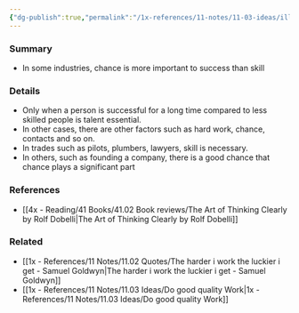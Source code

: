 ```yaml
---
{"dg-publish":true,"permalink":"/1x-references/11-notes/11-03-ideas/illusion-of-skill/","title":"Illusion of skill","created":"2024-07-03T16:53:59.252+03:00","updated":"2024-07-03T16:53:59.252+03:00"}
---
```



### Summary
- In some industries, chance is more important to success than skill

### Details
- Only when a person is successful for a long time compared to less skilled people is talent essential.
- In other cases, there are other factors such as hard work, chance, contacts and so on.
- In trades such as pilots, plumbers, lawyers, skill is necessary.
- In others, such as founding a company, there is a good chance that chance plays a significant part

### References
- [[4x - Reading/41 Books/41.02 Book reviews/The Art of Thinking Clearly by Rolf Dobelli\|The Art of Thinking Clearly by Rolf Dobelli]]

### Related
- [[1x - References/11 Notes/11.02 Quotes/The harder i work the luckier i get - Samuel Goldwyn\|The harder i work the luckier i get - Samuel Goldwyn]]
- [[1x - References/11 Notes/11.03 Ideas/Do good quality Work\|1x - References/11 Notes/11.03 Ideas/Do good quality Work]]